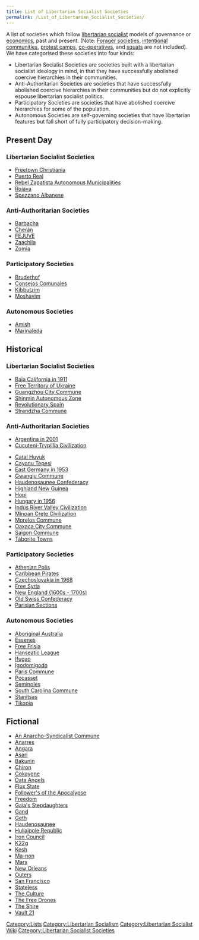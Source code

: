 ```yaml
---
title: List of Libertarian Socialist Societies
permalink: /List_of_Libertarian_Socialist_Societies/
---
```


A list of societies which follow [libertarian
socialist](Libertarian_Socialism "wikilink") models of governance or
[economics](economics "wikilink"), past and present. (Note: [Forager
societies](Forager_Society "wikilink"), [intentional
communities](List_of_Intentional_Communities "wikilink"), [protest
camps](List_of_Protest_Camps "wikilink"),
[co-operatives](List_of_Cooperatives "wikilink"), and
[squats](List_of_Squats "wikilink") are not included). We have
categorised these societies into four kinds:

- Libertarian Socialist Societies are societies built with a libertarian
  socialist ideology in mind, in that they have successfully abolished
  coercive hierarchies in their communities.
- Anti-Authoritarian Societies are societies that have successfully
  abolished coercive hierarchies in their communities but do not
  explicitly espouse libertarian socialist politics.
- Participatory Societies are societies that have abolished coercive
  hierarchies for some of the population.
- Autonomous Societies are self-governing societies that have
  libertarian features but fall short of fully participatory
  decision-making.

## Present Day

### Libertarian Socialist Societies

- [Freetown Christiania](Freetown_Christiania "wikilink")
- [Puerto Real](Puerto_Real "wikilink")
- [Rebel Zapatista Autonomous
  Municipalities](Rebel_Zapatista_Autonomous_Municipalities "wikilink")
- [Rojava](Rojava "wikilink")
- [Spezzano Albanese](Spezzano_Albanese "wikilink")

### Anti-Authoritarian Societies

- [Barbacha](Barbacha "wikilink")
- [Cherán](Cherán "wikilink")
- [FEJUVE](FEJUVE "wikilink")
- [Zaachila](Zaachila "wikilink")
- [Zomia](Zomia "wikilink")

### Participatory Societies

- [Bruderhof](Bruderhof "wikilink")
- [Consejos Comunales](Consejos_Comunales "wikilink")
- [Kibbutzim](Kibbutzim "wikilink")
- [Moshavim](Moshav "wikilink")

### Autonomous Societies

- [Amish](Amish "wikilink")
- [Marinaleda](Marinaleda "wikilink")

## Historical

### Libertarian Socialist Societies

- [Baja California in 1911](Magonista_Baja "wikilink")
- [Free Territory of Ukraine](Free_Territory_of_Ukraine "wikilink")
- [Guangzhou City Commune](Guangzhou_City_Commune "wikilink")
- [Shinmin Autonomous Zone](Shinmin_Autonomous_Zone "wikilink")
- [Revolutionary Spain](Revolutionary_Spain "wikilink")
- [Strandzha Commune](Strandzha_Commune "wikilink")

### Anti-Authoritarian Societies

- [Argentina in 2001](Argentinazo "wikilink")
- [Cucuteni-Trypillia
  Civilization](Cucuteni-Trypillia_Civilization "wikilink")

<!-- -->

- [Catal Huyuk](Catal_Huyuk "wikilink")
- [Cayonu Tepesi](Cayonu_Tepesi "wikilink")
- [East Germany in 1953](East_German_Uprising "wikilink")
- [Gwangju Commune](Gwangju_Uprising_(1980) "wikilink")
- [Haudenosaunee Confederacy](Haudenosaunee_Confederacy "wikilink")
- [Highland New Guinea](Highland_New_Guinea "wikilink")
- [Hopi](Hopi "wikilink")
- [Hungary in 1956](Second_Hungarian_Revolution "wikilink")
- [Indus River Valley
  Civilization](Indus_River_Valley_Civilization "wikilink")
- [Minoan Crete Civilization](Minoan_Crete_Civilization "wikilink")
- [Morelos Commune](Morelos_Commune "wikilink")
- [Oaxaca City Commune](Oaxaca_City_Commune "wikilink")
- [Saigon Commune](Saigon_Commune "wikilink")
- [Táborite Towns](Táborite_Towns "wikilink")

### Participatory Societies

- [Athenian Polis](Athenian_Polis "wikilink")
- [Caribbean Pirates](Caribbean_Pirates "wikilink")
- [Czechoslovakia in 1968](Prague_Spring "wikilink")
- [Free Syria](Free_Syria "wikilink")
- [New England (1600s -
  1700s)](New_England_Townhall_Democracy "wikilink")
- [Old Swiss Confederacy](Old_Swiss_Confederacy "wikilink")
- [Parisian Sections](Parisian_Sections "wikilink")

### Autonomous Societies

- [Aboriginal Australia](Aboriginal_Australia "wikilink")
- [Essenes](Essenes "wikilink")
- [Free
  Frisia](Free_Frisia "wikilink")[](Free_Territory_of_Ukraine "wikilink")
- [Hanseatic League](Hanseatic_League "wikilink")
- [Ifugao](Ifugao "wikilink")
- [Igodomigodo](Igodomigodo "wikilink")
- [Paris Commune](Paris_Commune "wikilink")
- [Pocasset](Pocasset "wikilink")
- [Seminoles](Seminoles "wikilink")
- [South Carolina Commune](South_Carolina_Commune "wikilink")
- [Stanitsas](Stanitsas "wikilink")
- [Tikopia](Tikopia "wikilink")

## Fictional

- [An Anarcho-Syndicalist
  Commune](An_Anarcho-Syndicalist_Commune_(Monty_Python) "wikilink")
- [Anarres](Anarres_(The_Dispossessed) "wikilink")
- [Angara](Angara_(Mass_Effect) "wikilink")
- [Asari](Asari_(Mass_Effect) "wikilink")
- [Bakunin](Bakunin_(Hostile_Takeover) "wikilink")
- [Chiron](Chiron_(Voyage_from_Yesteryear) "wikilink")
- [Cokaygne](Cokaygne_(Europe) "wikilink")
- [Data Angels](Data_Angels_(Sid_Meier’s_Alpha_Centauri) "wikilink")
- [Flux State](Flux_State_(Shadowrun) "wikilink")
- [Follower's of the
  Apocalypse](Follower's_of_the_Apocalypse_(Fallout) "wikilink")
- [Freedom](Freedom_(S.T.A.L.K.E.R.) "wikilink")
- [Gaia's
  Stepdaughters](Gaia's_Stepdaughters_(Sid_Meier’s_Alpha_Centauri) "wikilink")
- [Gand](Gand_(...And_Then_There_Were_None) "wikilink")
- [Geth](Geth_(Mass_Effect) "wikilink")
- [Haudenosaunee](Haudenosaunee_(Years_of_Rice_and_Salt) "wikilink")
- [Huliaipole Republic](Huliaipole_Republic "wikilink")
- [Iron Council](Iron_Council_(Iron_Council) "wikilink")
- [K22g](K22g_(The_Great_Explosion) "wikilink")
- [Kesh](Kesh_(Always_Coming_Home) "wikilink")
- [Ma-non](Ma-non_(Xeroblade_Chronicles) "wikilink")
- [Mars](Mars_(Mars_Trilogy) "wikilink")
- [New Orleans](New_Orleans_(It_Could_Happen_Here) "wikilink")
- [Outers](Outers_(The_Quiet_War) "wikilink")
- [San Francisco](San_Francisco_(The_Fifth_Sacred_Thing) "wikilink")
- [Stateless](Stateless_(Distress) "wikilink")
- [The Culture](The_Culture_(Culture_Series) "wikilink")
- [The Free
  Drones](The_Free_Drones_(Sid_Meier's_Alpha_Centauri) "wikilink")
- [The Shire](The_Shire_(Lord_of_the_Rings) "wikilink")
- [Vault 21](Vault_21_(Fallout:_New_Vegas) "wikilink")

[Category:Lists](Category:Lists "wikilink") [Category:Libertarian
Socialism](Category:Libertarian_Socialism "wikilink")
[Category:Libertarian Socialist
Wiki](Category:Libertarian_Socialist_Wiki "wikilink")
[Category:Libertarian Socialist
Societies](Category:Libertarian_Socialist_Societies "wikilink")